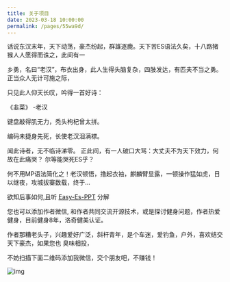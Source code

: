 ```yaml
---
title: 关于项目
date: 2023-03-18 10:00:00
permalink: /pages/55wa9d/
---
```


话说东汉末年，天下动荡，豪杰纷起，群雄逐鹿。天下苦ES语法久矣，十八路猪猴人人愿得而诛之，此间有一

乡勇，名曰“老汉”，布衣出身，此人生得头脑复杂，四肢发达，有匹夫不当之勇。 正当众人无计可施之际，

只见此人仰天长叹，吟得一首好诗：


《韭菜》 
		-老汉

键盘敲得肌无力，秃头枸杞曾太拼。

编码未捷身先死，长使老汉泪满襟。


闻此诗者，无不临诗涕零。 正此间，有一人破口大骂：大丈夫不为天下效力，何故在此痛哭？ 尔等能哭死ES乎？ 

何不用MP语法简化之！老汉顿悟，撸起衣袖，麒麟臂显露，一顿操作猛如虎，日以继夜，攻城拔寨数载，终于...

欲知后事如何,且听 [Easy-Es-PPT](https://iknow.hs.net/328ec2dc-72c7-41f7-a2e8-a10d2ee17720.pptx) 分解

您也可以添加作者微信, 和作者共同交流开源技术，或是探讨健身问题，作者热爱健身，目前健身8年，洛奇健美认证。

作者那糟老头子，兴趣爱好广泛，斜杆青年，是个车迷，爱钓鱼，户外，喜欢结交天下豪杰，如果您也 臭味相投，

不妨扫描下面二维码添加我微信，交个朋友吧，不赚钱！

![img](/img/wx.png)